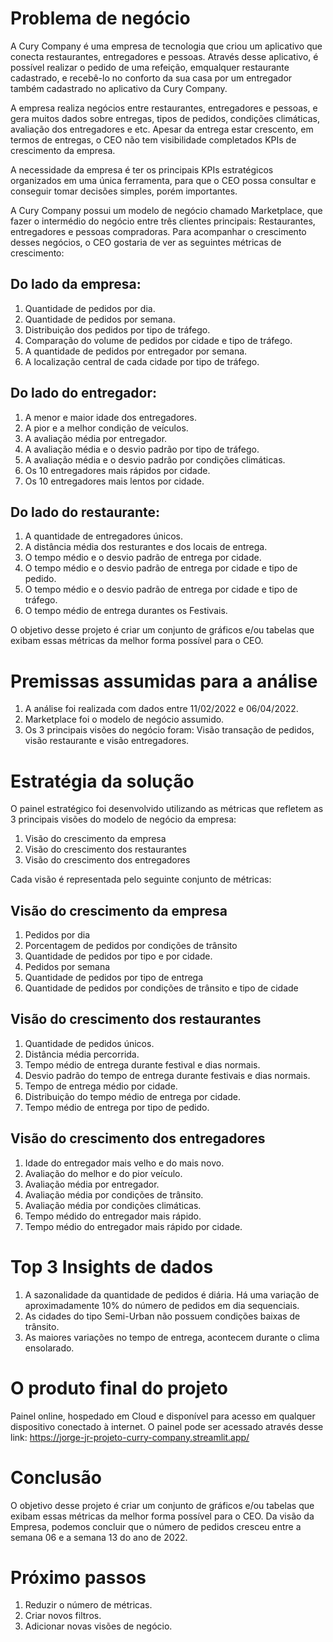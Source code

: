 # Problema de negócio

A Cury Company é uma empresa de tecnologia que criou um aplicativo que conecta restaurantes, entregadores e pessoas. Através desse aplicativo, é possível realizar o pedido de uma refeição, emqualquer restaurante cadastrado, e recebê-lo no conforto da sua casa por um entregador também cadastrado no aplicativo da Cury Company. 

A empresa realiza negócios entre restaurantes, entregadores e pessoas, e gera muitos dados sobre entregas, tipos de pedidos, condições
climáticas, avaliação dos entregadores e etc. Apesar da entrega estar crescento, em termos de entregas, o CEO não tem visibilidade completados KPIs de crescimento da empresa.

A necessidade da empresa é ter os principais KPIs estratégicos organizados em uma única ferramenta, para que o CEO possa consultar e conseguir tomar decisões simples, porém importantes.

A Cury Company possui um modelo de negócio chamado Marketplace, que fazer o intermédio do negócio entre três clientes principais: Restaurantes, entregadores e pessoas compradoras. Para acompanhar o crescimento desses negócios, o CEO gostaria de ver as seguintes
métricas de crescimento:

## Do lado da empresa:

  1. Quantidade de pedidos por dia.
  2. Quantidade de pedidos por semana.
  3. Distribuição dos pedidos por tipo de tráfego.
  4. Comparação do volume de pedidos por cidade e tipo de tráfego.
  5. A quantidade de pedidos por entregador por semana.
  6. A localização central de cada cidade por tipo de tráfego.

## Do lado do entregador:

  1. A menor e maior idade dos entregadores.
  2. A pior e a melhor condição de veículos.
  3. A avaliação média por entregador.
  4. A avaliação média e o desvio padrão por tipo de tráfego.
  5. A avaliação média e o desvio padrão por condições climáticas.
  6. Os 10 entregadores mais rápidos por cidade.
  7. Os 10 entregadores mais lentos por cidade.

## Do lado do restaurante:

  1. A quantidade de entregadores únicos.
  2. A distância média dos resturantes e dos locais de entrega.
  3. O tempo médio e o desvio padrão de entrega por cidade.
  4. O tempo médio e o desvio padrão de entrega por cidade e tipo de pedido.
  5. O tempo médio e o desvio padrão de entrega por cidade e tipo de tráfego.
  6. O tempo médio de entrega durantes os Festivais.

O objetivo desse projeto é criar um conjunto de gráficos e/ou tabelas que exibam essas métricas da melhor forma possível para o CEO.

# Premissas assumidas para a análise
   
  1. A análise foi realizada com dados entre 11/02/2022 e 06/04/2022.
  2. Marketplace foi o modelo de negócio assumido.
  3. Os 3 principais visões do negócio foram: Visão transação de pedidos, visão restaurante e visão entregadores.

# Estratégia da solução
   
O painel estratégico foi desenvolvido utilizando as métricas que refletem as 3 principais visões do modelo de negócio da empresa:
  1. Visão do crescimento da empresa
  2. Visão do crescimento dos restaurantes
  3. Visão do crescimento dos entregadores
   
Cada visão é representada pelo seguinte conjunto de métricas:

## Visão do crescimento da empresa
   1. Pedidos por dia
   2. Porcentagem de pedidos por condições de trânsito
   3. Quantidade de pedidos por tipo e por cidade.
   4. Pedidos por semana
   5. Quantidade de pedidos por tipo de entrega
   6. Quantidade de pedidos por condições de trânsito e tipo de cidade

## Visão do crescimento dos restaurantes
   1. Quantidade de pedidos únicos.
   2. Distância média percorrida.
   3. Tempo médio de entrega durante festival e dias normais.
   4. Desvio padrão do tempo de entrega durante festivais e dias normais.
   5. Tempo de entrega médio por cidade.
   6. Distribuição do tempo médio de entrega por cidade.
   7. Tempo médio de entrega por tipo de pedido.

## Visão do crescimento dos entregadores
   1. Idade do entregador mais velho e do mais novo.
   2. Avaliação do melhor e do pior veículo.
   3. Avaliação média por entregador.
   4. Avaliação média por condições de trânsito.
   5. Avaliação média por condições climáticas.
   6. Tempo médido do entregador mais rápido.
   7. Tempo médio do entregador mais rápido por cidade.

# Top 3 Insights de dados
  1. A sazonalidade da quantidade de pedidos é diária. Há uma variação de aproximadamente 10% do número de pedidos em dia sequenciais.
  2. As cidades do tipo Semi-Urban não possuem condições baixas de
trânsito.
  3. As maiores variações no tempo de entrega, acontecem durante o clima ensolarado.

# O produto final do projeto
Painel online, hospedado em Cloud e disponível para acesso em qualquer dispositivo conectado à internet.
O painel pode ser acessado através desse link: https://jorge-jr-projeto-curry-company.streamlit.app/

# Conclusão
O objetivo desse projeto é criar um conjunto de gráficos e/ou tabelas que exibam essas métricas da melhor forma possível para o CEO.
Da visão da Empresa, podemos concluir que o número de pedidos cresceu entre a semana 06 e a semana 13 do ano de 2022.

# Próximo passos
  1. Reduzir o número de métricas.
  2. Criar novos filtros.
  3. Adicionar novas visões de negócio.
